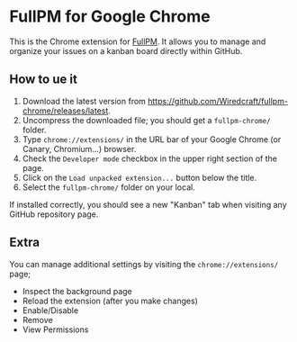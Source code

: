 # FullPM for Google Chrome

This is the Chrome extension for [FullPM](https://wiredcraft.com/fullpm). It allows you to manage and organize your issues on a kanban board directly within GitHub.

## How to ue it

1. Download the latest version from https://github.com/Wiredcraft/fullpm-chrome/releases/latest.
1. Uncompress the downloaded file; you should get a `fullpm-chrome/` folder.
1. Type `chrome://extensions/` in the URL bar of your Google Chrome (or Canary, Chromium...) browser.
1. Check the `Developer mode` checkbox in the upper right section of the page.
1. Click on the `Load unpacked extension...` button below the title.
1. Select the `fullpm-chrome/` folder on your local.

If installed correctly, you should see a new "Kanban" tab when visiting any GitHub repository page.

## Extra

You can manage additional settings by visiting the `chrome://extensions/` page;

 - Inspect the background page
 - Reload the extension (after you make changes)
 - Enable/Disable
 - Remove
 - View Permissions
